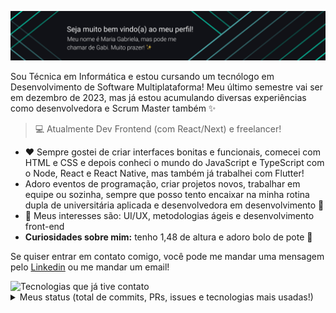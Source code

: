 <!-- ## Oiee, eu sou a Maria Gabriela, muito prazer! :sparkles: -->
<p align="center">
  <img alt="Banner de boas vindas" src="./banner.png" />
</p>

Sou Técnica em Informática e estou cursando um tecnólogo em Desenvolvimento de Software Multiplataforma! Meu último semestre vai ser em dezembro de 2023, mas já estou acumulando diversas experiências como desenvolvedora e Scrum Master também :sparkles: 
> :computer: Atualmente Dev Frontend (com React/Next) e freelancer!

- :heart: Sempre gostei de criar interfaces bonitas e funcionais, comecei com HTML e CSS e depois conheci o mundo do JavaScript e TypeScript com o Node, React e React Native, mas também já trabalhei com Flutter!
- Adoro eventos de programação, criar projetos novos, trabalhar em equipe ou sozinha, sempre que posso tento encaixar na minha rotina dupla de universitária aplicada e desenvolvedora em desenvolvimento 🥵
- :mag_right: Meus interesses são: UI/UX, metodologias ágeis e desenvolvimento front-end
- **Curiosidades sobre mim:** tenho 1,48 de altura e adoro bolo de pote :cake:

Se quiser entrar em contato comigo, você pode me mandar uma mensagem pelo [Linkedin](https://www.linkedin.com/in/mariagabrielareis/) ou me mandar um email!

<img alt="Tecnologias que já tive contato" src="https://user-images.githubusercontent.com/69374340/205496813-e43ccb6e-e913-4e41-ba52-00b9619520af.png" />

<details>
   <summary>Meus status (total de commits, PRs, issues e tecnologias mais usadas!)</summary>
  
| ![](http://github-profile-summary-cards.vercel.app/api/cards/stats?username=MariaGabrielaReis&theme=vue) | ![](http://github-profile-summary-cards.vercel.app/api/cards/repos-per-language?username=MariaGabrielaReis&hide=Html&theme=vue) | ![](http://github-profile-summary-cards.vercel.app/api/cards/most-commit-language?username=MariaGabrielaReis&theme=vue) |
| :-: | :-: | :-: |

| ![](http://github-profile-summary-cards.vercel.app/api/cards/profile-details?username=MariaGabrielaReis&theme=vue) | ![](https://github-readme-streak-stats.herokuapp.com/?user=MariaGabrielaReis&hide_border=true&date_format=M%20j%5B%2C%20Y%5D&background=fff&stroke=2D3742&ring=41B883&fire=41B883&currStreakNum=2D3742&sideNums=41B883&currStreakLabel=41B883&sideLabels=black&dates=black) |
| :-: | :-: |

</details>
